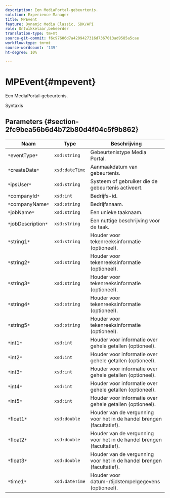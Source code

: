 ```yaml
---
description: Een MediaPortal-gebeurtenis.
solution: Experience Manager
title: MPEvent
feature: Dynamic Media Classic, SDK/API
role: Ontwikkelaar,beheerder
translation-type: tm+mt
source-git-commit: f6c97606d7a4209427316d7367013ad9585a5cae
workflow-type: tm+mt
source-wordcount: '139'
ht-degree: 10%

---
```



# MPEvent{#mpevent}

Een MediaPortal-gebeurtenis.

Syntaxis

## Parameters {#section-2fc9bea56b6d4b72b80d4f04c5f9b862}

| Naam | Type | Beschrijving |
|---|---|---|
| `*`eventType`*` | `xsd:string` | Gebeurtenistype Media Portal. |
| `*`createDate`*` | `xsd:dateTime` | Aanmaakdatum van gebeurtenis. |
| `*`ipsUser`*` | `xsd:string` | Systeem of gebruiker die de gebeurtenis activeert. |
| `*`companyId`*` | `xsd:int` | Bedrijfs-id. |
| `*`companyName`*` | `xsd:string` | Bedrijfsnaam. |
| `*`jobName`*` | `xsd:string` | Een unieke taaknaam. |
| `*`jobDescription`*` | `xsd:string` | Een nuttige beschrijving voor de taak. |
| `*`string1`*` | `xsd:string` | Houder voor tekenreeksinformatie (optioneel). |
| `*`string2`*` | `xsd:string` | Houder voor tekenreeksinformatie (optioneel). |
| `*`string3`*` | `xsd:string` | Houder voor tekenreeksinformatie (optioneel). |
| `*`string4`*` | `xsd:string` | Houder voor tekenreeksinformatie (optioneel). |
| `*`string5`*` | `xsd:string` | Houder voor tekenreeksinformatie (optioneel). |
| `*`int1`*` | `xsd:int` | Houder voor informatie over gehele getallen (optioneel). |
| `*`int2`*` | `xsd:int` | Houder voor informatie over gehele getallen (optioneel). |
| `*`int3`*` | `xsd:int` | Houder voor informatie over gehele getallen (optioneel). |
| `*`int4`*` | `xsd:int` | Houder voor informatie over gehele getallen (optioneel). |
| `*`int5`*` | `xsd:int` | Houder voor informatie over gehele getallen (optioneel). |
| `*`float1`*` | `xsd:double` | Houder van de vergunning voor het in de handel brengen (facultatief). |
| `*`float2`*` | `xsd:double` | Houder van de vergunning voor het in de handel brengen (facultatief). |
| `*`float3`*` | `xsd:double` | Houder van de vergunning voor het in de handel brengen (facultatief). |
| `*`time1`*` | `xsd:dateTime` | Houder voor datum-/tijdstempelgegevens (optioneel). |

